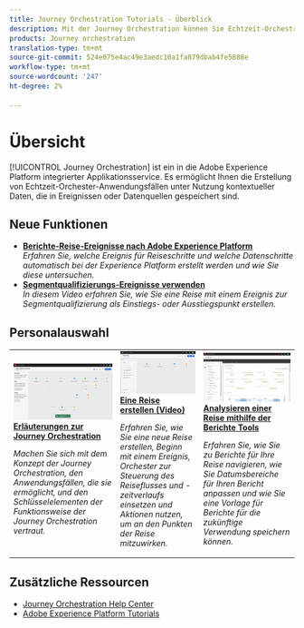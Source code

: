 ```yaml
---
title: Journey Orchestration Tutorials - Überblick
description: Mit der Journey Orchestration können Sie Echtzeit-Orchestrierungsanwendungsfälle aufbauen, indem Sie kontextbezogene Daten nutzen, die in Ereignissen oder Datenquellen gespeichert wurden
products: Journey orchestration
translation-type: tm+mt
source-git-commit: 524e075e4ac49e3aedc10a1fa879dbab4fe5888e
workflow-type: tm+mt
source-wordcount: '247'
ht-degree: 2%

---
```



# Übersicht

[!UICONTROL Journey Orchestration] ist ein in die Adobe Experience Platform integrierter Applikationsservice. Es ermöglicht Ihnen die Erstellung von Echtzeit-Orchester-Anwendungsfällen unter Nutzung kontextueller Daten, die in Ereignissen oder Datenquellen gespeichert sind.

## Neue Funktionen

* **[Berichte-Reise-Ereignisse nach Adobe Experience Platform](/help/how-to-find-help-with-journey-orchestration.md)**   <br>
   *Erfahren Sie, welche Ereignis für Reiseschritte und welche Datenschritte automatisch bei der Experience Platform erstellt werden und wie Sie diese untersuchen.*
* **[Segmentqualifizierungs-Ereignisse verwenden](help/using-segment-qualification-events.md)**   <br>
   *In diesem Video erfahren Sie, wie Sie eine Reise mit einem Ereignis zur Segmentqualifizierung als Einstiegs- oder Ausstiegspunkt erstellen.*

## Personalauswahl

<table>
<tr>
  <td>
    <a href="./understanding-journey-orchestration.md">
      <img alt="Erläuterungen zur Journey Orchestration" src="./assets/journey-orchestration-example.png"/>
    </a>
    <div>
      <a href="./understanding-journey-orchestration.md">
    <strong>Erläuterungen zur Journey Orchestration</strong>
    </a>
    </div>
    <p>
    <em>Machen Sie sich mit dem Konzept der Journey Orchestration, den Anwendungsfällen, die sie ermöglicht, und den Schlüsselelementen der Funktionsweise der Journey Orchestration vertraut.</em>
    <p>
  </td>
  <td>
    <a href="./create-a-journey.md">
        <img alt="Eine Reise erstellen (Video)" src="./assets/journey34.png"/>
    </a>
    <div>
      <a href="./create-a-journey.md">
    <strong>Eine Reise erstellen (Video)</strong>
    </a>
    </div>
    <p>
    <em>Erfahren Sie, wie Sie eine neue Reise erstellen, Beginn mit einem Ereignis, Orchester zur Steuerung des Reiseflusses und -zeitverlaufs einsetzen und Aktionen nutzen, um an den Punkten der Reise mitzuwirken.</em>
    <p>
  </td>
  <td>
   <a href="./analyze-a-journey-via-reporting-tools.md">
      <img alt="Analysieren einer Reise mithilfe der Berichte Tools" src="./assets/dynamic_report_journey_8.png" />
    </a>
    <div>
      <a href="./analyze-a-journey-via-reporting-tools.md">
    <strong>Analysieren einer Reise mithilfe der Berichte Tools</strong>
    </a>
    </div>
    <p>
    <em>Erfahren Sie, wie Sie zu Berichte für Ihre Reise navigieren, wie Sie Datumsbereiche für Ihren Bericht anpassen und wie Sie eine Vorlage für Berichte für die zukünftige Verwendung speichern können. </em>
    <p>
  </td>
</tr>
</table>

## Zusätzliche Ressourcen

* [Journey Orchestration Help Center](https://docs.adobe.com/content/help/en/journeys/using/journey-orchestration-home.html)
* [Adobe Experience Platform Tutorials](https://docs.adobe.com/content/help/en/platform-learn/tutorials/overview.html)

